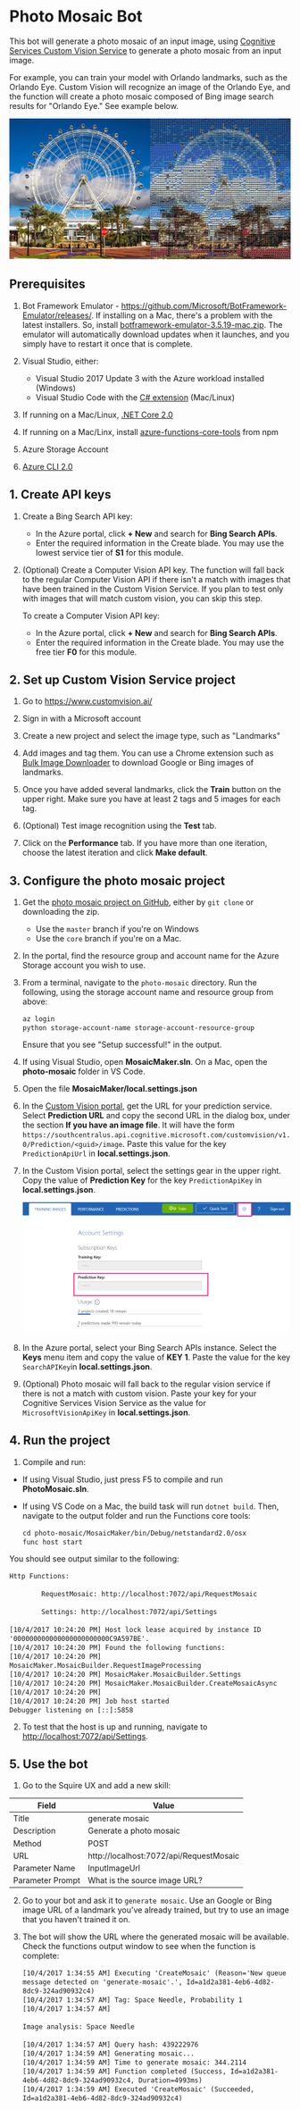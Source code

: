 # Photo Mosaic Bot

This bot will generate a photo mosaic of an input image, using [Cognitive Services Custom Vision Service](https://azure.microsoft.com/en-us/services/cognitive-services/custom-vision-service/) to generate a photo mosaic from an input image.

For example, you can train your model with Orlando landmarks, such as the Orlando Eye. Custom Vision will recognize an image of the Orlando Eye, and the function will create a photo mosaic composed of Bing image search results for "Orlando Eye." See example below.

![Orlando Eye Mosaic](images/orlando-eye-both.jpg)

## Prerequisites

1. Bot Framework Emulator - https://github.com/Microsoft/BotFramework-Emulator/releases/. If installing on a Mac, there's a problem with the latest installers. So, install [botframework\-emulator\-3\.5\.19\-mac\.zip](https://github.com/Microsoft/BotFramework-Emulator/releases/download/v3.5.19/botframework-emulator-3.5.19-mac.zip). The emulator will automatically download updates when it launches, and you simply have to restart it once that is complete.

1. Visual Studio, either:
   - Visual Studio 2017 Update 3 with the Azure workload installed (Windows)
   - Visual Studio Code with the [C# extension](https://code.visualstudio.com/docs/languages/csharp) (Mac/Linux)

1. If running on a Mac/Linux, [.NET Core 2.0](https://www.microsoft.com/net/core#macos)

1. If running on a Mac/Linx, install [azure\-functions\-core\-tools](https://www.npmjs.com/package/azure-functions-core-tools) from npm

1. Azure Storage Account

1. [Azure CLI 2.0](https://docs.microsoft.com/en-us/cli/azure/install-azure-cli?view=azure-cli-latest)

## 1. Create API keys

1. Create a Bing Search API key:

    - In the Azure portal, click **+ New** and search for **Bing Search APIs**. 
    - Enter the required information in the Create blade. You may use the lowest service tier of **S1** for this module.

1. (Optional) Create a Computer Vision API key. The function will fall back to the regular Computer Vision API if there isn't a match with images that have been trained in the Custom Vision Service. If you plan to test only with images that will match custom vision, you can skip this step.

    To create a Computer Vision API key:

    - In the Azure portal, click **+ New** and search for **Bing Search APIs**.
    - Enter the required information in the Create blade. You may use the free tier **F0** for this module.

## 2. Set up Custom Vision Service project

1. Go to https://www.customvision.ai/

1. Sign in with a Microsoft account

1. Create a new project and select the image type, such as "Landmarks"
   
1. Add images and tag them. You can use a Chrome extension such as [Bulk Image Downloader](http://www.talkapps.org/bulk-image-downloader) to download Google or Bing images of landmarks.

1. Once you have added several landmarks, click the **Train** button on the upper right. Make sure you have at least 2 tags and 5 images for each tag. 

1. (Optional) Test image recognition using the **Test** tab.

1. Click on the **Performance** tab. If you have more than one iteration, choose the latest iteration and click **Make default**.


## 3. Configure the photo mosaic project

1. Get the [photo mosaic project on GitHub](https://github.com/lindydonna/photo-mosaic), either by `git clone` or downloading the zip.

   - Use the `master` branch if you're on Windows
   - Use the `core` branch if you're on a Mac.

1. In the portal, find the resource group and account name for the Azure Storage account you wish to use.

1. From a terminal, navigate to the `photo-mosaic` directory. Run the following, using the storage account name and resource group from above:

    ```
    az login
    python storage-account-name storage-account-resource-group
    ```

    Ensure that you see "Setup successful!" in the output.

1. If using Visual Studio, open **MosaicMaker.sln**. On a Mac, open the **photo-mosaic** folder in VS Code. 

1. Open the file **MosaicMaker/local.settings.json** 

1. In the [Custom Vision portal](https://www.customvision.ai/), get the URL for your prediction service. Select **Prediction URL** and copy the second URL in the dialog box, under the section **If you have an image file**. It will have the form `https://southcentralus.api.cognitive.microsoft.com/customvision/v1.0/Prediction/<guid>/image`. Paste this value for the key `PredictionApiUrl` in **local.settings.json**.

1. In the Custom Vision portal, select the settings gear in the upper right. Copy the value of **Prediction Key** for the key `PredictionApiKey` in **local.settings.json**.

    ![Prediction API key](images/custom-vision-keys.png)

1. In the Azure portal, select your Bing Search APIs instance. Select the **Keys** menu item and copy the value of **KEY 1**. Paste the value for the key `SearchAPIKey`in **local.settings.json**.

1. (Optional) Photo mosaic will fall back to the regular vision service if there is not a match with custom vision. Paste your key for your Cognitive Services Vision Service as the value for `MicrosoftVisionApiKey` in **local.settings.json**.

## 4. Run the project

1. Compile and run:

- If using Visual Studio, just press F5 to compile and run **PhotoMosaic.sln**.

- If using VS Code on a Mac, the build task will run `dotnet build`. Then, navigate to the output folder and run the Functions core tools:

    ```
    cd photo-mosaic/MosaicMaker/bin/Debug/netstandard2.0/osx
    func host start
    ```

You should see output similar to the following:

```
Http Functions:

        RequestMosaic: http://localhost:7072/api/RequestMosaic

        Settings: http://localhost:7072/api/Settings

[10/4/2017 10:24:20 PM] Host lock lease acquired by instance ID '000000000000000000000000C9A597BE'.
[10/4/2017 10:24:20 PM] Found the following functions:
[10/4/2017 10:24:20 PM] MosaicMaker.MosaicBuilder.RequestImageProcessing
[10/4/2017 10:24:20 PM] MosaicMaker.MosaicBuilder.Settings
[10/4/2017 10:24:20 PM] MosaicMaker.MosaicBuilder.CreateMosaicAsync
[10/4/2017 10:24:20 PM]
[10/4/2017 10:24:20 PM] Job host started
Debugger listening on [::]:5858
```

2. To test that the host is up and running, navigate to [http://localhost:7072/api/Settings](http://localhost:7072/api/Settings).

## 5. Use the bot

1. Go to the Squire UX and add a new skill:

|Field|Value|
|--|--|
|Title|generate mosaic|
|Description|Generate a photo mosaic|
|Method|POST|
|URL| http://localhost:7072/api/RequestMosaic|
|Parameter Name|InputImageUrl|
|Parameter Prompt|What is the source image URL?|

2. Go to your bot and ask it to `generate mosaic`. Use an Google or Bing image URL of a landmark you've already trained, but try to use an image that you haven't trained it on.

3. The bot will show the URL where the generated mosaic will be available. Check the functions output window to see when the function is complete:

    ```
    [10/4/2017 1:34:55 AM] Executing 'CreateMosaic' (Reason='New queue message detected on 'generate-mosaic'.', Id=a1d2a381-4eb6-4d82-8dc9-324ad90932c4)
    [10/4/2017 1:34:57 AM] Tag: Space Needle, Probability 1
    [10/4/2017 1:34:57 AM]

    Image analysis: Space Needle

    [10/4/2017 1:34:57 AM] Query hash: 439222976
    [10/4/2017 1:34:59 AM] Generating mosaic...
    [10/4/2017 1:34:59 AM] Time to generate mosaic: 344.2114
    [10/4/2017 1:34:59 AM] Function completed (Success, Id=a1d2a381-4eb6-4d82-8dc9-324ad90932c4, Duration=4993ms)
    [10/4/2017 1:34:59 AM] Executed 'CreateMosaic' (Succeeded, Id=a1d2a381-4eb6-4d82-8dc9-324ad90932c4)
    ```